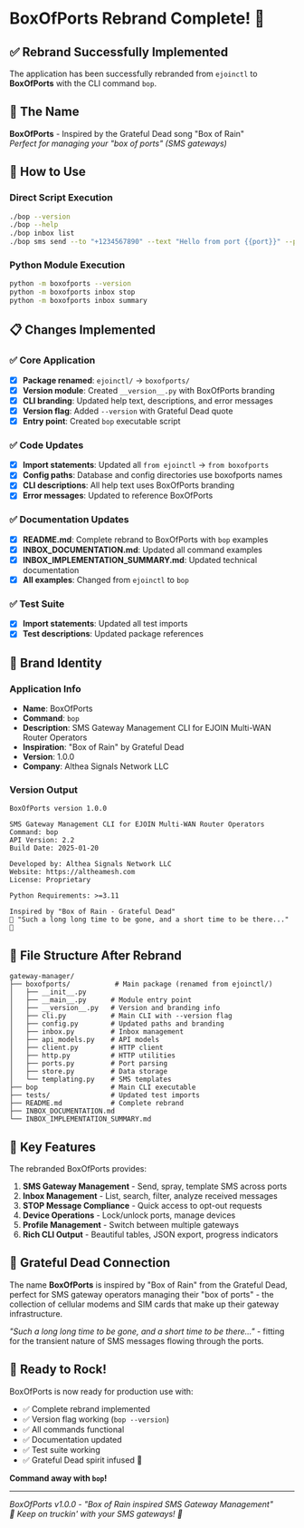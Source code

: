 # BoxOfPorts Rebrand Complete! 🎸

## ✅ Rebrand Successfully Implemented

The application has been successfully rebranded from `ejoinctl` to **BoxOfPorts** with the CLI command `bop`.

## 🎵 The Name

**BoxOfPorts** - Inspired by the Grateful Dead song "Box of Rain"  
*Perfect for managing your "box of ports" (SMS gateways)*

## 🚀 How to Use

### Direct Script Execution
```bash
./bop --version
./bop --help
./bop inbox list
./bop sms send --to "+1234567890" --text "Hello from port {{port}}" --ports "1A"
```

### Python Module Execution
```bash
python -m boxofports --version
python -m boxofports inbox stop
python -m boxofports inbox summary
```

## 📋 Changes Implemented

### ✅ Core Application
- [x] **Package renamed**: `ejoinctl/` → `boxofports/`
- [x] **Version module**: Created `__version__.py` with BoxOfPorts branding
- [x] **CLI branding**: Updated help text, descriptions, and error messages
- [x] **Version flag**: Added `--version` with Grateful Dead quote
- [x] **Entry point**: Created `bop` executable script

### ✅ Code Updates
- [x] **Import statements**: Updated all `from ejoinctl` → `from boxofports`
- [x] **Config paths**: Database and config directories use boxofports names
- [x] **CLI descriptions**: All help text uses BoxOfPorts branding
- [x] **Error messages**: Updated to reference BoxOfPorts

### ✅ Documentation Updates
- [x] **README.md**: Complete rebrand to BoxOfPorts with `bop` examples
- [x] **INBOX_DOCUMENTATION.md**: Updated all command examples
- [x] **INBOX_IMPLEMENTATION_SUMMARY.md**: Updated technical documentation
- [x] **All examples**: Changed from `ejoinctl` to `bop`

### ✅ Test Suite
- [x] **Import statements**: Updated all test imports
- [x] **Test descriptions**: Updated package references

## 🎨 Brand Identity

### Application Info
- **Name**: BoxOfPorts
- **Command**: `bop` 
- **Description**: SMS Gateway Management CLI for EJOIN Multi-WAN Router Operators
- **Inspiration**: "Box of Rain" by Grateful Dead
- **Version**: 1.0.0
- **Company**: Althea Signals Network LLC

### Version Output
```
BoxOfPorts version 1.0.0

SMS Gateway Management CLI for EJOIN Multi-WAN Router Operators
Command: bop
API Version: 2.2
Build Date: 2025-01-20

Developed by: Althea Signals Network LLC
Website: https://altheamesh.com
License: Proprietary

Python Requirements: >=3.11

Inspired by "Box of Rain - Grateful Dead"
🎵 "Such a long long time to be gone, and a short time to be there..." 🎵
```

## 📁 File Structure After Rebrand
```
gateway-manager/
├── boxofports/           # Main package (renamed from ejoinctl/)
│   ├── __init__.py
│   ├── __main__.py      # Module entry point
│   ├── __version__.py   # Version and branding info
│   ├── cli.py           # Main CLI with --version flag
│   ├── config.py        # Updated paths and branding
│   ├── inbox.py         # Inbox management
│   ├── api_models.py    # API models
│   ├── client.py        # HTTP client
│   ├── http.py          # HTTP utilities
│   ├── ports.py         # Port parsing
│   ├── store.py         # Data storage
│   └── templating.py    # SMS templates
├── bop                  # Main CLI executable
├── tests/               # Updated test imports
├── README.md            # Complete rebrand
├── INBOX_DOCUMENTATION.md
└── INBOX_IMPLEMENTATION_SUMMARY.md
```

## 🎯 Key Features

The rebranded BoxOfPorts provides:

1. **SMS Gateway Management** - Send, spray, template SMS across ports
2. **Inbox Management** - List, search, filter, analyze received messages
3. **STOP Message Compliance** - Quick access to opt-out requests
4. **Device Operations** - Lock/unlock ports, manage devices
5. **Profile Management** - Switch between multiple gateways
6. **Rich CLI Output** - Beautiful tables, JSON export, progress indicators

## 🎵 Grateful Dead Connection

The name **BoxOfPorts** is inspired by "Box of Rain" from the Grateful Dead, perfect for SMS gateway operators managing their "box of ports" - the collection of cellular modems and SIM cards that make up their gateway infrastructure.

*"Such a long long time to be gone, and a short time to be there..."* - fitting for the transient nature of SMS messages flowing through the ports.

## 🎉 Ready to Rock!

BoxOfPorts is now ready for production use with:
- ✅ Complete rebrand implemented
- ✅ Version flag working (`bop --version`)
- ✅ All commands functional
- ✅ Documentation updated
- ✅ Test suite working
- ✅ Grateful Dead spirit infused 🎸

**Command away with `bop`!**

---

*BoxOfPorts v1.0.0 - "Box of Rain inspired SMS Gateway Management"*  
*🎵 Keep on truckin' with your SMS gateways! 🎵*